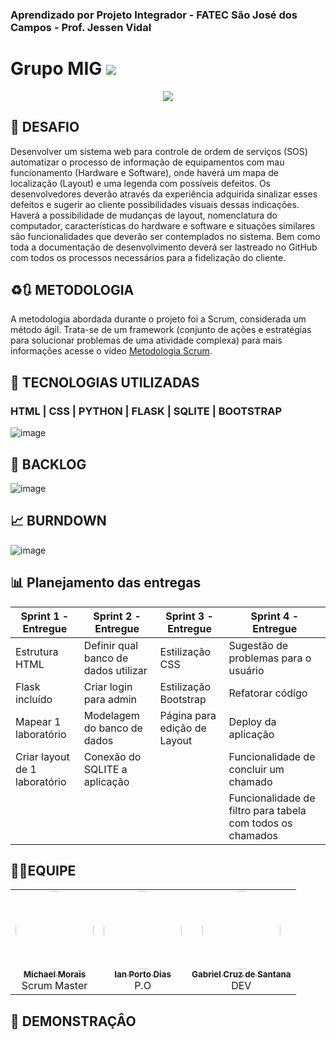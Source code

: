 ### Aprendizado por Projeto Integrador - FATEC São José dos Campos - Prof. Jessen Vidal

# Grupo MIG <a href="" target="_blank"><img src="https://img.shields.io/badge/status-em%20desenvolvimento-yellow"></a>


<div align="center"><img src="https://user-images.githubusercontent.com/53665466/200074701-d2e1f138-f30e-42d2-94f7-9f9211c5f206.png"> </div>




## 🎯 DESAFIO
Desenvolver um sistema web para controle de ordem de serviços (SOS) automatizar o processo de informação de equipamentos com mau funcionamento (Hardware e Software), onde haverá um mapa de localização (Layout) e uma legenda com possíveis defeitos. Os desenvolvedores deverão através da experiência adquirida sinalizar esses defeitos e sugerir ao cliente possibilidades visuais dessas indicações. Haverá a possibilidade de mudanças de layout, nomenclatura do computador, características do hardware e software e situações similares são funcionalidades que deverão ser contemplados no sistema. Bem como toda a documentação de desenvolvimento deverá ser lastreado no GitHub com todos os processos necessários para a fidelização do cliente.

## ♻️🔃 METODOLOGIA
A metodologia abordada durante o projeto foi a Scrum, considerada um método ágil. Trata-se de um framework (conjunto de ações e estratégias para solucionar problemas de uma atividade complexa) para mais informações acesse o vídeo [Metodologia Scrum](https://www.youtube.com/watch?v=XfvQWnRgxG0&t=130s).


## 📖 TECNOLOGIAS UTILIZADAS

### HTML | CSS | PYTHON | FLASK | SQLITE | BOOTSTRAP
![image](https://user-images.githubusercontent.com/53665466/200418928-4087e61d-6bd3-41a6-a213-954247235808.png)




## 📒 BACKLOG
![image](https://user-images.githubusercontent.com/53665466/200192935-3cc4d9aa-55e6-4f74-a6e4-4a88de80ccfc.png)



## 📈 BURNDOWN
![image](https://user-images.githubusercontent.com/53665466/204161910-49ef6c0a-9d96-41e5-a0f9-5da1943763a9.png)



## 📊 Planejamento das entregas
| Sprint 1 - Entregue  | Sprint 2 - Entregue | Sprint 3 - Entregue | Sprint 4 - Entregue |
| ------------- | ------------- | ------------ | ------------- |
| Estrutura HTML  | Definir qual banco de dados utilizar  | Estilização CSS | Sugestão de problemas para o usuário  |
| Flask incluído  | Criar login para admin  | Estilização Bootstrap | Refatorar código  |
| Mapear 1 laboratório  | Modelagem do banco de dados  | Página para edição de Layout |  Deploy da aplicação |
| Criar layout de 1 laboratório  | Conexão do SQLITE a aplicação |  | Funcionalidade de concluir um chamado  |
|                                |                               |  | Funcionalidade de filtro para tabela com todos os chamados |
## 🧑‍🚀EQUIPE


<table>


  <tr>
    <td align="center"><a href="https://github.com/itsmorais"><img style="border-radius: 50%;" src="https://user-images.githubusercontent.com/112488445/199853994-19d9594f-77fa-4b16-b5a6-e340643b59a3.jpeg" width="125px;" alt=""/><br /><sub><b>Michael Morais</b></sub></a><br /><a title="Rocketseat">Scrum Master</a></td>
    <td align="center"><a href="https://github.com/Ianportods"><img style="border-radius: 50%;" src="https://user-images.githubusercontent.com/112488445/199854486-20da8bf4-cf74-4836-96f8-12a9ce155f9c.jpg" width="125px;" alt=""/><br /><sub><b>Ian Porto Dias</b></sub></a><br /><a title="Rocketseat">P.O</a></td>
    <td align="center"><a href="https://github.com/GabbsSantana"><img style="border-radius: 50%;" src="https://user-images.githubusercontent.com/112488445/199855402-a5dda8d0-dadb-4b86-bb11-0f825572f14d.jpeg" width="125px;" alt=""/><br /><sub><b>Gabriel Cruz de Santana</b></sub></a><br /><a  title="Função">DEV</a></td>
   
</table>




## 🎥 DEMONSTRAÇÂO
